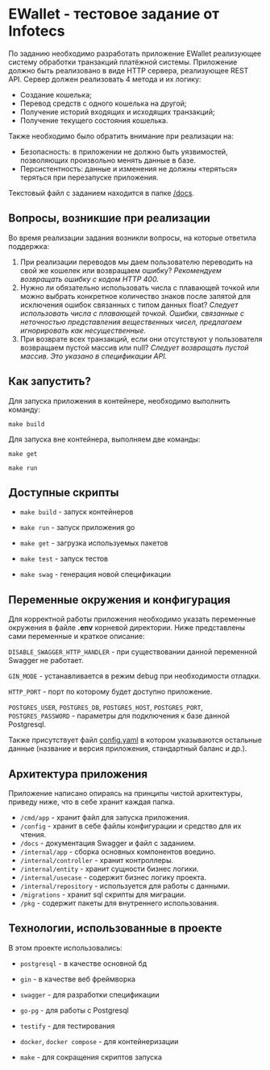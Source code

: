 
# EWallet - тестовое задание от Infotecs

По заданию необходимо разработать приложение EWallet реализующее систему обработки транзакций платёжной системы. Приложение должно быть реализовано в виде HTTP сервера, реализующее REST API. Сервер должен реализовать 4 метода и их логику:

- Создание кошелька;
- Перевод средств с одного кошелька на другой;
- Получение историй входящих и исходящих транзакций;
- Получение текущего состояния кошелька.

Также необходимо было обратить внимание при реализации на: 
- Безопасность: в приложении не должно быть уязвимостей, позволяющих произвольно менять данные в базе.
- Персистентность: данные и изменения не должны «теряться» теряться при перезапуске приложения. 

Текстовый файл с заданием находится в папке [/docs](https://github.com/egor-denisov/wallet-infotecs/tree/main/docs).

## Вопросы, возникшие при реализации

Во время реализации задания возникли вопросы, на которые ответила поддержка:

1) При реализации переводов мы даем пользователю переводить на свой же кошелек или возвращаем ошибку? *Рекомендуем возвращать ошибку с кодом HTTP 400.*
2) Нужно ли обязательно использовать числа с плавающей точкой или можно выбрать конкретное количество знаков после запятой для исключения ошибок связанных с типом данных float? *Следует использовать числа с плавающей точкой. Ошибки, связанные с неточностью представления вещественных чисел, предлагаем игнорировать как несущественные.*
3) При возврате всех транзакций, если они отсутствуют у пользователя возвращаем пустой массив или null? *Следует возвращать пустой массив. Это указано в спецификации API.*

## Как запустить?

Для запуска приложения в контейнере, необходимо выполнить команду:
```
make build
```

Для запуска вне контейнера, выполняем две команды:
```
make get

make run
```

## Доступные скрипты

- `make build` - запуск контейнеров

- `make run` - запуск приложения go

- `make get` - загрузка используемых пакетов

- `make test` - запуск тестов

- `make swag` - генерация новой спецификации


## Переменные окружения и конфигурация

Для корректной работы приложения необходимо указать переменные окружения в файле **.env** корневой директории. Ниже представлены сами переменные и краткое описание:

`DISABLE_SWAGGER_HTTP_HANDLER` - при существовании данной переменной Swagger не работает.

`GIN_MODE` - устанавливается в режим debug при необходимости отладки.

`HTTP_PORT` - порт по которому будет доступно приложение.

`POSTGRES_USER`, `POSTGRES_DB`, `POSTGRES_HOST`, `POSTGRES_PORT`, `POSTGRES_PASSWORD` - параметры для подключения к базе данной Postgresql.

Также присутствует файл [config.yaml](https://github.com/egor-denisov/wallet-infotecs/blob/main/config/config.yml) в котором указываются остальные данные (название и версия приложения, стандартный баланс и др.).

## Архитектура приложения

Приложение написано опираясь на принципы чистой архитектуры, приведу ниже, что в себе хранит каждая папка.

- `/cmd/app` - хранит файл для запуска приложения.
- `/config` - хранит в себе файлы конфигурации и средство для их чтения.
- `/docs` - документация Swagger и файл с заданием.
- `/internal/app` - сборка основных компонентов воедино.
- `/internal/controller` - хранит контроллеры.
- `/internal/entity` - хранит сущности бизнес логики.
- `/internal/usecase` - содержит бизнес логику проекта.
- `/internal/repository` - используется для работы с данными.
- `/migrations` - хранит sql скрипты для миграции.
- `/pkg` - содержит пакеты для внутреннего использования.


## Технологии, использованные в проекте

В этом проекте использовались:

- `postgresql` - в качестве основной бд

- `gin` - в качестве веб фреймворка

- `swagger` - для разработки спецификации

- `go-pg` - для работы с Postgresql

- `testify` - для тестирования

- `docker`, `docker compose` - для контейнеризации

- `make` - для сокращения скриптов запуска

